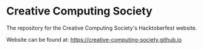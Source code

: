 # Creative Computing Society
The repository for the Creative Computing Society's Hacktoberfest website. 

Website can be found at: https://creative-computing-society.github.io
